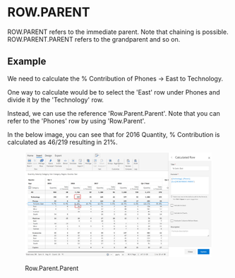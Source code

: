 # ROW.PARENT

ROW.PARENT refers to the immediate parent. Note that chaining is possible.  ROW.PARENT.PARENT refers to the grandparent and so on.

## Example

We need to calculate the % Contribution of Phones -> East to Technology.

One way to calculate would be to select the 'East' row under Phones and divide it by the 'Technology' row.

Instead, we can use the reference 'Row.Parent.Parent'. Note that you can refer to the 'Phones' row by using 'Row.Parent'.

&#x20;In the below image, you can see that for 2016 Quantity, % Contribution is calculated as 46/219 resulting in 21%.&#x20;

<figure><img src="../../.gitbook/assets/Formula row parent.png" alt=""><figcaption><p>Row.Parent.Parent</p></figcaption></figure>
